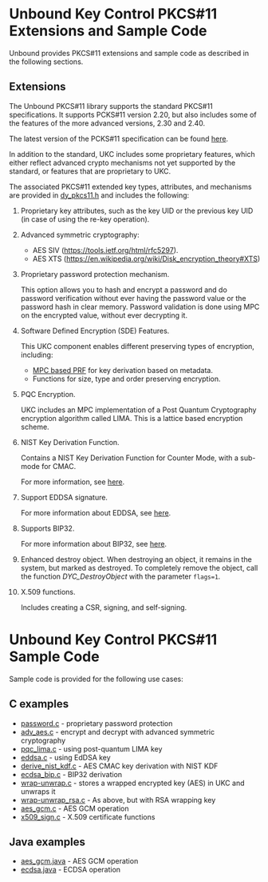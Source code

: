 # Unbound Key Control PKCS#11 Extensions and Sample Code

Unbound provides PKCS#11 extensions and sample code as described in the following sections.

## Extensions

The Unbound PKCS#11 library supports the standard PKCS#11 specifications. It supports PCKS#11 version 2.20, but also includes some of the features of the more advanced versions, 2.30 and 2.40.

The latest version of the PCKS#11 specification can be found [here](http://docs.oasis-open.org/pkcs11/pkcs11-base/v2.40/os/pkcs11-base-v2.40-os.html).
 

In addition to the standard, UKC includes some proprietary features, which either reflect advanced crypto mechanisms not yet supported by the standard, or features that are proprietary to UKC.

The associated PKCS#11 extended key types, attributes, and mechanisms are provided in [dy_pkcs11.h](./dy_pkcs11.h) and includes the following:

1. Proprietary key attributes, such as the key UID or the previous key UID (in case of using the re-key operation).
1. Advanced symmetric cryptography:
    - AES SIV (https://tools.ietf.org/html/rfc5297).
    - AES XTS (https://en.wikipedia.org/wiki/Disk_encryption_theory#XTS)
1. Proprietary password protection mechanism.
    
	This option allows you to hash and encrypt a password and do password verification without ever having the password value or the password hash in clear memory. Password validation is done using MPC on the encrypted value, without ever decrypting it.
1. Software Defined Encryption (SDE) Features.
    
	This UKC component enables different preserving types of encryption, including:
    - [MPC based PRF](https://en.wikipedia.org/wiki/Pseudorandom_function_family) for key derivation based on metadata.
    - Functions for size, type and order preserving encryption.

1. PQC Encryption.

    UKC includes an MPC implementation of a Post Quantum Cryptography encryption algorithm called LIMA. This is a lattice based encryption scheme.


1. NIST Key Derivation Function.

    Contains a NIST Key Derivation Function for Counter Mode, with a sub-mode for CMAC.
    
    For more information, see [here](https://nvlpubs.nist.gov/nistpubs/Legacy/SP/nistspecialpublication800-108.pdf).
    
1. Support EDDSA signature.

    For more information about EDDSA, see [here](https://tools.ietf.org/html/rfc8032).
	
1. Supports BIP32.

    For more information about BIP32, see [here](https://github.com/bitcoin/bips/blob/master/bip-0032.mediawiki).
	
1. Enhanced destroy object.
    When destroying an object, it remains in the system, but marked as destroyed. To completely remove the object, call the function *DYC_DestroyObject* with the parameter `flags=1`.
	
1. X.509 functions.

    Includes creating a CSR, signing, and self-signing.
    

# Unbound Key Control PKCS#11 Sample Code

Sample code is provided for the following use cases:

## C examples
- [password.c](https://github.com/unboundsecurity/unbound-sample-code/tree/main/passwords/pkcs11) - proprietary password protection
- [adv_aes.c](https://github.com/unboundsecurity/unbound-sample-code/tree/main/crypto-ops/encrypt/pkcs11) - encrypt and decrypt with advanced symmetric cryptography
- [pqc_lima.c](https://github.com/unboundsecurity/unbound-sample-code/tree/main/crypto-ops/encrypt/pkcs11) - using post-quantum LIMA key
- [eddsa.c](https://github.com/unboundsecurity/unbound-sample-code/tree/main/crypto-ops/sign/pkcs11) - using EdDSA key
- [derive_nist_kdf.c](https://github.com/unboundsecurity/unbound-sample-code/tree/cca7ccdf17b1608f101146366f87721a92feeafa/crypto-ops/derive/pkcs11) - AES CMAC key derivation with NIST KDF
- [ecdsa_bip.c](https://github.com/unboundsecurity/unbound-sample-code/tree/cca7ccdf17b1608f101146366f87721a92feeafa/blockchain/bitcoin/pkcs11) - BIP32 derivation
- [wrap-unwrap.c](https://github.com/unboundsecurity/unbound-sample-code/tree/main/crypto-ops/wrap/pkcs11) - stores a wrapped encrypted key (AES) in UKC and unwraps it
- [wrap-unwrap_rsa.c](https://github.com/unboundsecurity/unbound-sample-code/tree/main/crypto-ops/wrap/pkcs11) - As above, but with RSA wrapping key
- [aes_gcm.c](https://github.com/unboundsecurity/unbound-sample-code/tree/main/crypto-ops/encrypt/pkcs11) - AES GCM operation
- [x509_sign.c](https://github.com/unboundsecurity/unbound-sample-code/tree/main/certificates/pkcs11) - X.509 certificate functions

## Java examples
- [aes_gcm.java](https://github.com/unboundsecurity/unbound-sample-code/tree/main/crypto-ops/encrypt/java/pkcs11)    - AES GCM operation
- [ecdsa.java](https://github.com/unboundsecurity/unbound-sample-code/tree/main/crypto-ops/sign/java/pkcs11)        - ECDSA operation

